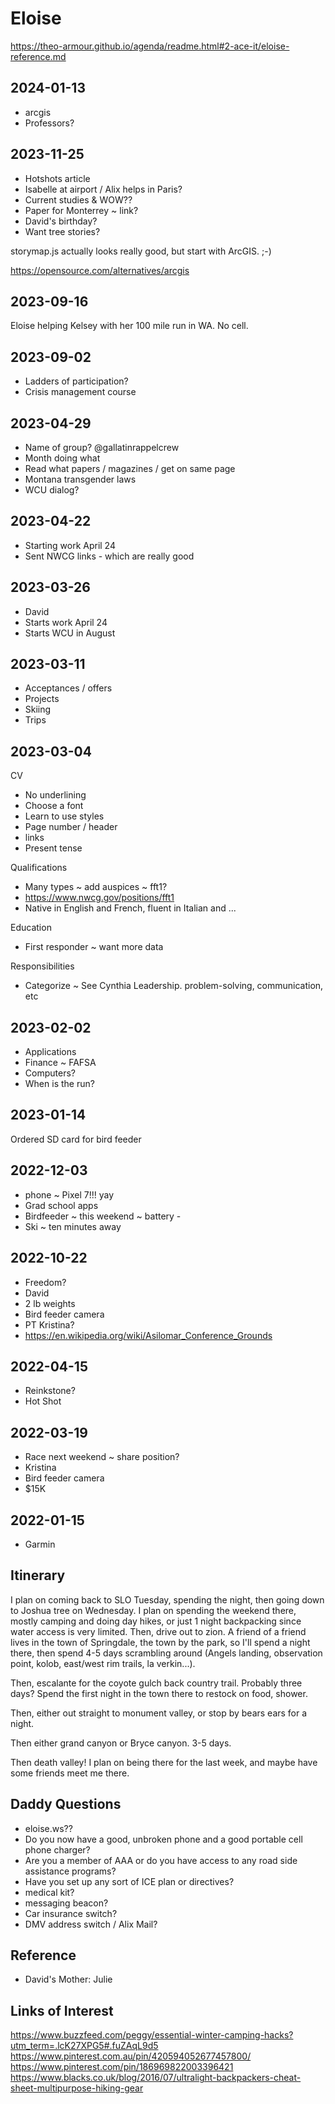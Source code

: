 # Eloise

https://theo-armour.github.io/agenda/readme.html#2-ace-it/eloise-reference.md


## 2024-01-13

* arcgis
* Professors?

## 2023-11-25

* Hotshots article
* Isabelle at airport / Alix helps in Paris?
* Current studies & WOW??
* Paper for Monterrey ~ link?
* David's birthday?
* Want tree stories?

storymap.js actually looks really good, but start with ArcGIS. ;-)

https://opensource.com/alternatives/arcgis

## 2023-09-16

Eloise helping Kelsey with her 100 mile run in WA. No cell.

## 2023-09-02

* Ladders of participation?
* Crisis management course


## 2023-04-29

* Name of group? @gallatinrappelcrew
* Month doing what
* Read what papers / magazines / get on same page
* Montana transgender laws
* WCU dialog?


## 2023-04-22

* Starting work April 24
* Sent NWCG links - which are really good

## 2023-03-26

* David
* Starts work April 24
* Starts WCU in August

## 2023-03-11

* Acceptances / offers
* Projects
* Skiing
* Trips

## 2023-03-04

CV

* No underlining
* Choose a font
* Learn to use styles
* Page number / header
* links
* Present tense

Qualifications

* Many types ~ add auspices ~ fft1?
* https://www.nwcg.gov/positions/fft1
* Native in English and French, fluent in Italian and ...

Education

* First responder ~ want more data

Responsibilities

* Categorize ~ See Cynthia Leadership. problem-solving, communication, etc


## 2023-02-02

* Applications
* Finance ~ FAFSA
* Computers?
* When is the run?

## 2023-01-14

Ordered SD card for bird feeder

## 2022-12-03

* phone ~ Pixel 7!!! yay
* Grad school apps
* Birdfeeder ~ this weekend ~ battery -
* Ski ~ ten minutes away


## 2022-10-22

* Freedom?
* David
* 2 lb weights
* Bird feeder camera
* PT Kristina?
* https://en.wikipedia.org/wiki/Asilomar_Conference_Grounds


## 2022-04-15

* Reinkstone?
* Hot Shot

## 2022-03-19

* Race next weekend ~ share position?
* Kristina
* Bird feeder camera
* $15K


## 2022-01-15

* Garmin

## Itinerary

I plan on coming back to SLO Tuesday, spending the night, then going down to Joshua tree on Wednesday.
I plan on spending the weekend there, mostly camping and doing day hikes, or just 1 night backpacking since water access is very limited.
Then, drive out to zion. A friend of a friend lives in the town of Springdale, the town by the park, so I'll spend a night there, then spend 4-5 days scrambling around (Angels landing, observation point, kolob, east/west rim trails, la verkin...).

Then, escalante for the coyote gulch back country trail.
Probably three days? Spend the first night in the town there to restock on food, shower.

Then, either out straight to monument valley, or stop by bears ears for a night.

Then either grand canyon or Bryce canyon.
3-5 days.

Then death valley!
I plan on being there for the last week, and maybe have some friends meet me there.

## Daddy Questions

* eloise.ws??
* Do you now have a good, unbroken phone and a good portable cell phone charger?
* Are you a member of AAA or do you have access to any road side assistance programs?
* Have you set up any sort of ICE plan or directives?
* medical kit?
* messaging beacon?
* Car insurance switch?
* DMV address switch / Alix Mail?

## Reference

* David's Mother: Julie

## Links of Interest

https://www.buzzfeed.com/peggy/essential-winter-camping-hacks?utm_term=.lcK27XPG5#.fuZAqL9d5
https://www.pinterest.com.au/pin/420594052677457800/
https://www.pinterest.com/pin/186969822003396421
https://www.blacks.co.uk/blog/2016/07/ultralight-backpackers-cheat-sheet-multipurpose-hiking-gear

